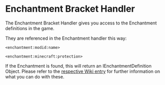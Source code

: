 # Enchantment Bracket Handler

The Enchantment Bracket Handler gives you access to the Enchantment definitions in the game.

They are referenced in the Enchantment handler this way:

    <enchantment:modid:name>
    
    <enchantment:minecraft:protection>
    

If the Enchantment is found, this will return an IEnchantmentDefinition Object. Please refer to the [respective Wiki entry](/Vanilla/Enchantments/IEnchantmentDefinition/) for further information on what you can do with these.